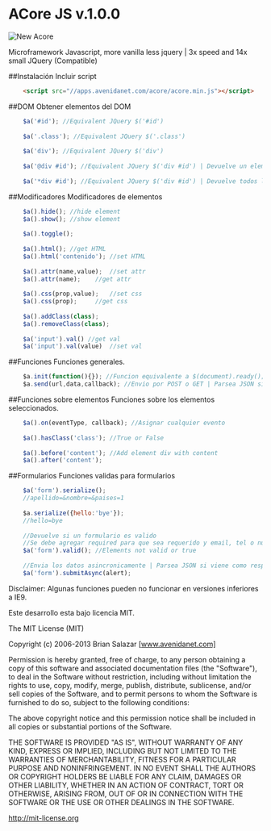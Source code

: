 ACore JS v.1.0.0
========

![New Acore](http://avenidanet.com/acore/tree_acore.jpg)

Microframework Javascript, more vanilla less jquery | 3x speed and 14x small JQuery (Compatible)

##Instalación
Incluir script
```html
	<script src="//apps.avenidanet.com/acore/acore.min.js"></script>
```

##DOM
Obtener elementos del DOM
```js
	$a('#id'); //Equivalent JQuery $('#id')
	
	$a('.class'); //Equivalent JQuery $('.class')
	
	$a('div'); //Equivalent JQuery $('div')
	
	$a('@div #id'); //Equivalent JQuery $('div #id') | Devuelve un elemento
	
	$a('*div #id'); //Equivalent JQuery $('div #id') | Devuelve todos los elementos
```

##Modificadores
Modificadores de elementos
```js
	$a().hide(); //hide element
	$a().show(); //show element
	
	$a().toggle();
	
	$a().html(); //get HTML
	$a().html('contenido'); //set HTML
	
	$a().attr(name,value);	//set attr
	$a().attr(name);	//get attr
	
	$a().css(prop,value);	//set css
	$a().css(prop);		//get css
	
	$a().addClass(class);
	$a().removeClass(class);
	
	$a('input').val() //get val
	$a('input').val(value)	//set val
```

##Funciones
Funciones generales.
```js
	$a.init(function(){}); //Funcion equivalente a $(document).ready();
	$a.send(url,data,callback); //Envio por POST o GET | Parsea JSON si viene como respuesta
```

##Funciones sobre elementos
Funciones sobre los elementos seleccionados.
```js
	$a().on(eventType, callback); //Asignar cualquier evento
	
	$a().hasClass('class'); //True or False
	
	$a().before('content'); //Add element div with content
	$a().after('content'); 
```

##Formularios
Funciones validas para formularios
```js
	$a('form').serialize();
	//apellido=&nombre=&paises=1
	
	$a.serialize({hello:'bye'});
	//hello=bye
	
	//Devuelve si un formulario es valido
	//Se debe agregar required para que sea requerido y email, tel o number para validar a los elementos
	$a('form').valid(); //Elements not valid or true
	
	//Envia los datos asincronicamente | Parsea JSON si viene como respuesta
	$a('form').submitAsync(alert);
```

Disclaimer: Algunas funciones pueden no funcionar en versiones inferiores a IE9.

Este desarrollo esta bajo licencia MIT.

The MIT License (MIT)

Copyright (c) 2006-2013 Brian Salazar [www.avenidanet.com]

Permission is hereby granted, free of charge, to any person obtaining a copy
of this software and associated documentation files (the "Software"), to deal
in the Software without restriction, including without limitation the rights
to use, copy, modify, merge, publish, distribute, sublicense, and/or sell
copies of the Software, and to permit persons to whom the Software is
furnished to do so, subject to the following conditions:

The above copyright notice and this permission notice shall be included in
all copies or substantial portions of the Software.

THE SOFTWARE IS PROVIDED "AS IS", WITHOUT WARRANTY OF ANY KIND, EXPRESS OR
IMPLIED, INCLUDING BUT NOT LIMITED TO THE WARRANTIES OF MERCHANTABILITY,
FITNESS FOR A PARTICULAR PURPOSE AND NONINFRINGEMENT. IN NO EVENT SHALL THE
AUTHORS OR COPYRIGHT HOLDERS BE LIABLE FOR ANY CLAIM, DAMAGES OR OTHER
LIABILITY, WHETHER IN AN ACTION OF CONTRACT, TORT OR OTHERWISE, ARISING FROM,
OUT OF OR IN CONNECTION WITH THE SOFTWARE OR THE USE OR OTHER DEALINGS IN
THE SOFTWARE.

http://mit-license.org